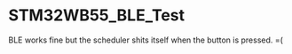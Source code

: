 # STM32WB55_BLE_Test


BLE works fine but the scheduler shits itself when the button is pressed. =(
